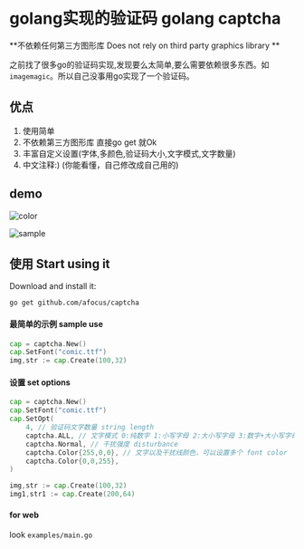 # golang实现的验证码 golang captcha

**不依赖任何第三方图形库 Does not rely on third party graphics library **

之前找了很多go的验证码实现,发现要么太简单,要么需要依赖很多东西。如`imagemagic`。所以自己没事用go实现了一个验证码。

## 优点

1. 使用简单
2. 不依赖第三方图形库 直接go get 就Ok
3. 丰富自定义设置(字体,多颜色,验证码大小,文字模式,文字数量)
4. 中文注释:) (你能看懂，自己修改成自己用的)


## demo

![color](http://afocus.github.io/captcha/demo1.png)

![sample](http://afocus.github.io/captcha/demo2.png)

## 使用 Start using it

Download and install it:
```
go get github.com/afocus/captcha
```

#### 最简单的示例 sample use

```go
cap = captcha.New()
cap.SetFont("comic.ttf")
img,str := cap.Create(100,32)
```

#### 设置 set options

```go
cap = captcha.New()
cap.SetFont("comic.ttf")
cap.SetOpt(
    4, // 验证码文字数量 string length
    captcha.ALL, // 文字模式 0:纯数字 1:小写字母 2:大小写字母 3:数字+大小写字母 string modal
    captcha.Normal, // 干扰强度 disturbance
    captcha.Color{255,0,0}, // 文字以及干扰线颜色，可以设置多个 font color
    captcha.Color{0,0,255},
)

img,str := cap.Create(100,32)
img1,str1 := cap.Create(200,64)
```

#### for web

look `examples/main.go`




